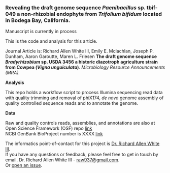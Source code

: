 ### Revealing the draft genome sequence *Paenibacillus* sp. tbif-049 a non-rhizobial endophyte from *Trifolium bifidum* located in Bodega Bay, California.

Manuscript is currently in process

This is the code and analysis for this article. 

Journal Article is: Richard Allen White III, Emily E. Mclachlan, Joseph P. Dunham, Aaron Garoutte, Maren L. Friesen **The draft genome sequence *Bradyrhizobium* sp. USDA 3456 a historic diazotroph agriculture strain from Cowpea (*Vigna unguiculata*)**. *Microbiology Resource Announcements (MRA).* 

**Analysis**

This repo holds a workflow script to process Illumina sequencing read data with quality trimming and removal of phiX174, *de novo* genome assembly of quality controlled sequence reads and to annotate the genome. 

**Data**

Raw and quality controls reads, assemblies, and annotations are also at Open Science Framework (OSF) repo [link](https://osf.io/)<br />
NCBI GenBank BioProject number is XXXX [link](https://www.ncbi.nlm.nih.gov/bioproject/) 

The informatics point-of-contact for this project is [Dr. Richard Allen White III](https://github.com/raw937).<br />
If you have any questions or feedback, please feel free to get in touch by email. Dr. Richard Allen White III - raw937@gmail.com.  <br />
Or [open an issue](https://github.com/friesenlab/Paenibacillus_tbif-049/issues).
